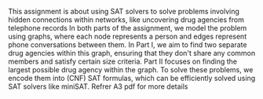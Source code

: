 
This assignment is about using SAT solvers to solve problems involving hidden connections within networks, like uncovering drug agencies from telephone records
In both parts of the assignment, we model the problem using graphs, where each node represents a person and edges represent phone conversations between them. In Part I, we aim to find two separate drug agencies within this graph, ensuring that they don't share any common members and satisfy certain size criteria. Part II focuses on finding the largest possible drug agency within the graph. To solve these problems, we encode them into (CNF) SAT formulas, which can be efficiently solved using SAT solvers like miniSAT.
Refrer A3 pdf for more details
